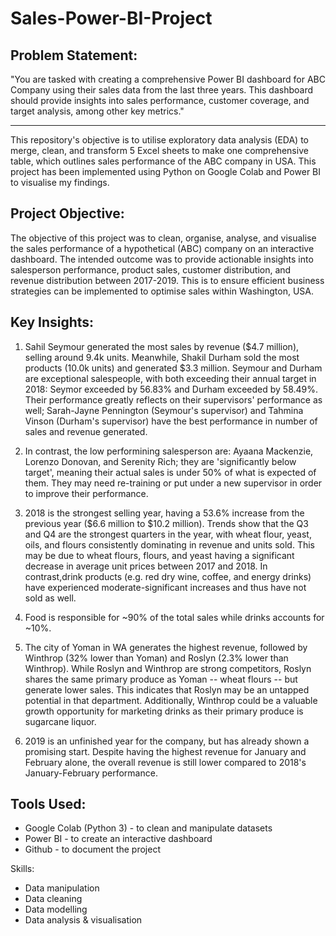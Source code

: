 # Sales-Power-BI-Project

## Problem Statement:
"You are tasked with creating a comprehensive Power BI dashboard for ABC Company using their sales data from the last three years. This dashboard should provide insights into sales performance, customer coverage, and target analysis, among other key metrics."

---

This repository's objective is to utilise exploratory data analysis (EDA) to merge, clean, and transform 5 Excel sheets to make one comprehensive table, which outlines sales performance of the ABC company in USA. This project has been implemented using Python on Google Colab and Power BI to visualise my findings.

## Project Objective:
The objective of this project was to clean, organise, analyse, and visualise the sales performance of a hypothetical (ABC) company on an interactive dashboard. The intended outcome was to provide actionable insights into salesperson performance, product sales, customer distribution, and revenue distribution between 2017-2019. This is to ensure efficient business strategies can be implemented to optimise sales within Washington, USA.

## Key Insights: 

1. Sahil Seymour generated the most sales by revenue ($4.7 million), selling around 9.4k units. Meanwhile, Shakil Durham sold the most products (10.0k units) and generated $3.3 million. Seymour and Durham are exceptional salespeople, with both exceeding their annual target in 2018: Seymor exceeded by 56.83% and Durham exceeded by 58.49%. Their performance greatly reflects on their supervisors' performance as well; Sarah-Jayne Pennington (Seymour's supervisor) and Tahmina Vinson (Durham's supervisor) have the best performance in number of sales and revenue generated. 
   
2. In contrast, the low performining salesperson are: Ayaana Mackenzie, Lorenzo Donovan, and Serenity Rich; they are 'significantly below target', meaning their actual sales is under 50% of what is expected of them. They may need re-training or put under a new supervisor in order to improve their performance.
   
3. 2018 is the strongest selling year, having a 53.6% increase from the previous year ($6.6 million to $10.2 million). Trends show that the Q3 and Q4 are the strongest quarters in the year, with wheat flour, yeast, oils, and flours consistently dominating in revenue and units sold. This may be due to wheat flours, flours, and yeast having a significant decrease in average unit prices between 2017 and 2018. In contrast,drink products (e.g. red dry wine, coffee, and energy drinks) have experienced moderate-significant increases and thus have not sold as well. 
   
4. Food is responsible for ~90% of the total sales while drinks accounts for ~10%.
   
5. The city of Yoman in WA generates the highest revenue, followed by Winthrop (32% lower than Yoman) and Roslyn (2.3% lower than Winthrop). While Roslyn and Winthrop are strong competitors, Roslyn shares the same primary produce as Yoman -- wheat flours -- but generate lower sales. This indicates that Roslyn may be an untapped potential in that department. Additionally, Winthrop could be a valuable growth opportunity for marketing drinks as their primary produce is sugarcane liquor.
   
6. 2019 is an unfinished year for the company, but has already shown a promising start. Despite having the highest revenue for January and February alone, the overall revenue is still lower compared to 2018's January-February performance. 

## Tools Used:
- Google Colab (Python 3) - to clean and manipulate datasets 
- Power BI - to create an interactive dashboard
- Github - to document the project

Skills:
- Data manipulation
- Data cleaning
- Data modelling 
- Data analysis & visualisation
